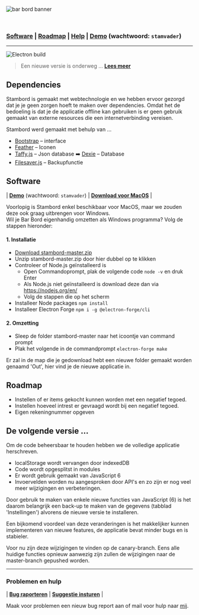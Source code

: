 ![bar bord banner](https://raw.githubusercontent.com/lennertderyck/stam-bord/master/branding/BANNER_BARBORD_SMALL_Tekengebied%201%20kopie%202.png)

<br>

### [Software](#software) | [Roadmap](#roadmap) | [Help](#problemen-en-hulp) | [Demo](https://bar-bord.haegepoorters.be/src/) (wachtwoord: ```stamvader```)

---
![Electron build](https://github.com/lennertderyck/stambord/workflows/Electron%20build/badge.svg)
> Een nieuwe versie is onderweg ... [**Lees meer**](#de-volgende-versie-)

## Dependencies
Stambord is gemaakt met webtechnologie en we hebben ervoor gezorgd dat je je geen zorgen hoeft te maken over dependencies. Omdat het de bedoeling is dat je de applicatie offline kan gebruiken is er geen gebruik gemaakt van externe resources die een internetverbinding vereisen.

Stambord werd gemaakt met behulp van ...
- [Bootstrap](https://getbootstrap.com/) – interface
- [Feather](https://feathericons.com/) – Iconen
- [Taffy.js](http://taffydb.com/) – Json database ➡️ [Dexie](https://dexie.org/) – Database
- [Filesaver.js](https://github.com/eligrey/FileSaver.js/) – Backupfunctie

## Software
| **[Demo](https://bar-bord.haegepoorters.be/src/)** (wachtwoord: ```stamvader```) | **[Download voor MacOS](https://github.com/lennertderyck/stambord/releases)** |

Voorlopig is Stambord enkel beschikbaar voor MacOS, maar we zouden deze ook graag uitbrengen voor Windows.<br>
Wil je Bar Bord eigenhandig omzetten als Windows programma? Volg de stappen hieronder:

#### 1. Installatie
- [Download stambord-master.zip](https://github.com/lennertderyck/stambord/archive/master.zip)
- Unzip stambord-master.zip door hier dubbel op te klikken
- Controleer of Node.js geïnstalleerd is
  - Open Commandoprompt, plak de volgende code ```node -v``` en druk Enter
  - Als Node.js niet geïnstalleerd is download deze dan via https://nodejs.org/en/
  - Volg de stappen die op het scherm 
- Installeer Node packages ```npm install```
- Installeer Electron Forge ```npm i -g @electron-forge/cli```

#### 2. Omzetting
- Sleep de folder stambord-master naar het icoontje van command prompt
- Plak het volgende in de commandprompt ```electron-forge make```

Er zal in de map die je gedownload hebt een nieuwe folder gemaakt worden genaamd 'Out', hier vind je de nieuwe applicatie in.

## Roadmap
- Instellen of er items gekocht kunnen worden met een negatief tegoed.
- Instellen hoeveel intrest er gevraagd wordt bij een negatief tegoed.
- Eigen rekeningnummer opgeven

## De volgende versie ...

Om de code beheersbaar te houden hebben we de volledige applicatie herschreven.
- localStorage wordt vervangen door indexedDB
- Code wordt opgesplitst in modules
- Er wordt gebruik gemaakt van JavaScript 6
- Invoervelden worden nu aangesproken door API's
en zo zijn er nog veel meer wijzigingen en verbeteringen.

Door gebruik te maken van enkele nieuwe functies van JavaScript (6) is het daarom belangrijk een back-up te maken van de gegevens (tabblad 'Instellingen') alvorens de nieuwe versie te installeren.

Een bijkomend voordeel van deze veranderingen is het makkelijker kunnen implementeren van nieuwe features, de applicatie bevat minder bugs en is stabieler.

Voor nu zijn deze wijzigingen te vinden op de canary-branch. Eens alle huidige functies opnieuw aanwezig zijn zullen de wijzigingen naar de master-branch gepushed worden.

---

### Problemen en hulp
| **[Bug raporteren](https://github.com/lennertderyck/stambord/issues/new?assignees=&labels=bug&template=bug_report.md&title=)** | **[Suggestie insturen](https://github.com/lennertderyck/stambord/issues/new?assignees=&labels=enhancement&template=feature_request.md&title=)** |

Maak voor problemen een nieuw bug report aan of mail voor hulp naar [mij](mailto:hello@lennertderyck.be?subject=Stambord).
